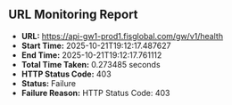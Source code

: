 ## URL Monitoring Report

- **URL:** https://api-gw1-prod1.fisglobal.com/gw/v1/health
- **Start Time:** 2025-10-21T19:12:17.487627
- **End Time:** 2025-10-21T19:12:17.761112
- **Total Time Taken:** 0.273485 seconds
- **HTTP Status Code:** 403
- **Status:** Failure
- **Failure Reason:** HTTP Status Code: 403
